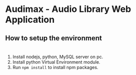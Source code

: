 # Audimax - Audio Library Web Application
## How to setup the environment
#

1. Install nodejs, python, MySQL server on pc.
1. Install python Virtual Environment module.
1. Run `npm install` to install npm packages.